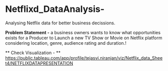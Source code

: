 # Netflixd_DataAnalysis-
Analysing Netflix data for better business decissions.

**Problem Statement -** 
a business owners wants to know what opportunities exists for a Producer to Launch a new TV Show or Movie on Netflix platform considering location, genre, audience rating and duration.!

** Check Visualization - **
https://public.tableau.com/app/profile/tejasvi.niranjan/viz/Netflix_data_Sheet4/NETFLIXDATAPRESENTATION
